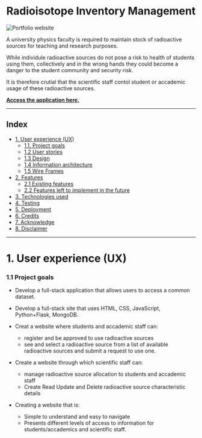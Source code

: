 

<h1 align="center">Radioisotope Inventory Management</h1>

<span id="isotope"></span>

![Portfolio website](readmeimg/isotope.jpg)

A university physics faculty is required to maintain stock of radioactive sources for teaching and research purposes.

While individule radioactive sources do not pose a risk to health of students using them, collectively and in the wrong hands they could become a danger to the student community and security risk.

It is therefore crutial that the scientific staff contol student or accademic usage of these radioactive sources.

**[Access the application here.](https://isotope-3.herokuapp.com/)**

---

## Index 

- <a href="#ux">1. User experience (UX)</a>
  - <a href="#ux-goals">1.1. Project goals</a>
  - <a href="#ux-stories">1.2 User stories</a>
  - <a href="#ux-design">1.3 Design</a>
  - <a href="#ux-architecture">1.4 Information architecture</a>
  - <a href="#ux-mockup">1.5 Wire Frames</a>
- <a href="#features">2. Features</a>
  - <a href="#features-existing">2.1 Existing features</a>
  - <a href="#features-future">2.2 Features left to implement in the future</a>
- <a href="#technologies">3. Technologies used</a>
- <a href="#testing">4. Testing</a>
- <a href="#deployment">5. Deployment</a>
- <a href="#credits">6. Credits</a>
- <a href="#Acknowledge">7. Acknowledge</a>
- <a href="#Acknowledge">8. Disclaimer</a>

---

<span id="ux"></span>

<h1>1. User experience (UX)</h1>

<span id="ux-goals"></span>

### 1.1 Project goals 

- Develop a full-stack application that allows users to access a common dataset.
- Develop a full-stack site that uses HTML, CSS, JavaScript, Python+Flask, MongoDB.

- Creat a website where students and accademic staff can:
    - register and be approved to use radioactive sources
    - see and select a radioactive source from a list of available radioactive sources and submit a request to use one.

- Create a website through which scientific staff can:
    - manage radioactive source allocation to students and accademic staff
    - Create Read Update and Delete radioactive source characteristic details
     
- Creating a website that is:
    - Simple to understand and easy to navigate
    - Presents different levels of access to information for students/accademics and scientific staff.

<span id="ux-stories"></span>